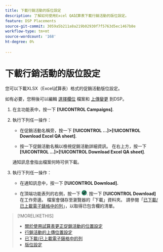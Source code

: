 ```yaml
---
title: 下載行銷活動的版位設定
description: 了解如何使用Excel QA試算表下載行銷活動的版位設定。
feature: DSP Placements
source-git-commit: 3059a5b211a8a219b02930f7f5763d5ec1467b8e
workflow-type: tm+mt
source-wordcount: '168'
ht-degree: 0%

---
```


# 下載行銷活動的版位設定

您可以下載XLSX（Excel試算表）格式的促銷活動版位設定。

如有必要，您稍後可以編輯 [選擇欄位](qa-sheet-columns.md) 檔案和 [上傳變更](qa-sheet-upload.md) 到DSP。

1. 在主功能表中，按一下 **[!UICONTROL Campaigns]**.

1. 執行下列任一操作：

   * 在促銷活動名稱旁，按一下 **[!UICONTROL ...]>[!UICONTROL Download Excel QA sheet]**.

   * 按一下促銷活動名稱以檢視促銷活動詳細資訊。 在右上方，按一下 **[!UICONTROL ...]>[!UICONTROL Download Excel QA sheet]**.

   通知訊息會指出檔案何時可供下載。

1. 執行下列任一操作：

   * 在通知訊息中，按一下 **[!UICONTROL Download].**

   * 在頂端功能表列的右側，按一下 ![工作](/help/dsp/assets/downloads.png). 按一下 **[!UICONTROL Download]** 在工作旁邊。
   檔案會儲存至瀏覽器的「下載」資料夾。 請參閱「[已下載/已上載電子錶格中的列](qa-sheet-columns.md)」，以取得已包含欄的清單。

>[!MORELIKETHIS]
>
>* [關於使用試算表更正促銷活動的位置設定](qa-about.md)
>* [行銷活動的上傳位置設定](qa-sheet-upload.md)
>* [已下載/已上載電子錶格中的列](qa-sheet-columns.md)
>* [版位設定](/help/dsp/campaign-management/placements/placement-settings.md)

